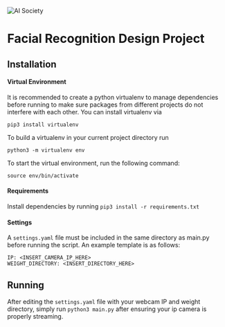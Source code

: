
![AI Society](https://avatars1.githubusercontent.com/u/27787344?s=200&v=4)
# Facial Recognition Design Project


## Installation

#### Virtual Environment

It is recommended to create a python virtualenv to manage dependencies before running to make sure packages from different projects do not interfere with each other. You can install virtualenv via

`pip3 install virtualenv`

To build a virtualenv in your current project directory run 

`python3 -m virtualenv env`

To start the virtual environment, run the following command:

`source env/bin/activate`

#### Requirements

Install dependencies by running  `pip3 install -r requirements.txt`

#### Settings
A `settings.yaml` file must be included in the same directory as main.py before running the script. 
An example template is as follows:

```
IP: <INSERT_CAMERA_IP_HERE>
WEIGHT_DIRECTORY: <INSERT_DIRECTORY_HERE>
```

## Running
After editing the `settings.yaml` file with your webcam IP and weight directory, simply run `python3 main.py` after ensuring your ip camera is properly streaming.
